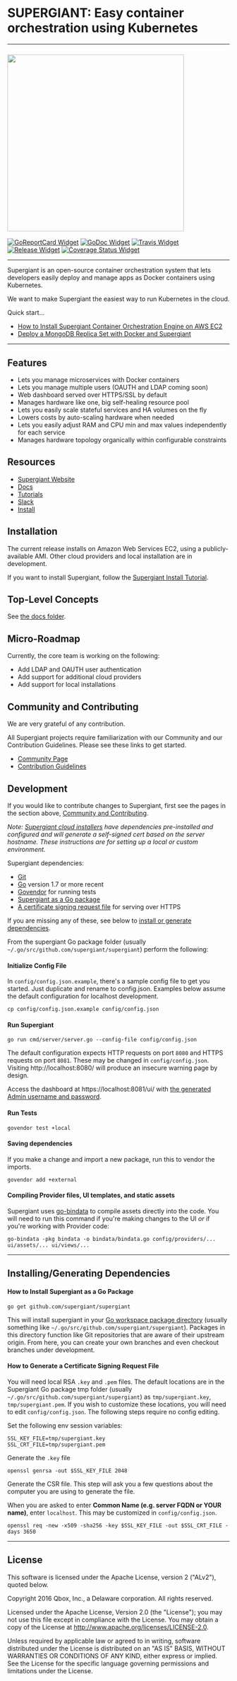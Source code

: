 SUPERGIANT: Easy container orchestration using Kubernetes
=========================================================

---

<!-- Links -->

[Kubernetes Source URL]: https://github.com/kubernetes/kubernetes
[Supergiant Website URL]: https://supergiant.io/
[Supergiant Docs URL]: https://supergiant.io/docs
[Supergiant Tutorials URL]: https://supergiant.io/tutorials
[Supergiant Slack URL]: https://supergiant.io/slack
[Supergiant Community URL]: https://supergiant.io/community
[Supergiant Contribution Guidelines URL]: http://supergiant.github.io/docs/community/contribution-guidelines.html
<!-- [Supergiant Swagger Docs URL]: http://swagger.supergiant.io/docs/ -->
[Tutorial AWS URL]: https://supergiant.io/blog/how-to-install-supergiant-container-orchestration-engine-on-aws-ec2?utm_source=github
[Tutorial MongoDB URL]: https://supergiant.io/blog/deploy-a-mongodb-replica-set-with-docker-and-supergiant?urm_source=github
[Community and Contributing Anchor]: #community-and-contributing
<!-- [Swagger URL]: http://swagger.io/ -->
[Git URL]: https://git-scm.com/
[Go URL]: https://golang.org/
[Go Remote Packages URL]: https://golang.org/doc/code.html#remote
[Supergiant Go Package Anchor]: #how-to-install-supergiant-as-a-go-package
[Generate CSR Anchor]: #how-to-generate-a-certificate-signing-request-file
[Create Admin User Anchor]: #create-an-admin-user
[Install Dependencies Anchor]: #installing-generating-dependencies

<!-- Badges -->

[GoReportCard Widget]: https://goreportcard.com/badge/github.com/supergiant/supergiant
[GoReportCard URL]: https://goreportcard.com/report/github.com/supergiant/supergiant
[GoDoc Widget]: https://godoc.org/github.com/supergiant/supergiant?status.svg
[GoDoc URL]: https://godoc.org/github.com/supergiant/supergiant
[Govendor URL]: https://github.com/kardianos/govendor
[Travis Widget]: https://travis-ci.org/supergiant/supergiant.svg?branch=master
[Travis URL]: https://travis-ci.org/supergiant/supergiant
[Release Widget]: https://img.shields.io/github/release/supergiant/supergiant.svg
[Release URL]: https://github.com/supergiant/supergiant/releases/latest
[Coverage Status]: https://coveralls.io/github/supergiant/supergiant?branch=master
[Coverage Status Widget]: https://coveralls.io/repos/github/supergiant/supergiant/badge.svg?branch=master
<!-- [Swagger API Widget]: http://online.swagger.io/validator?url=http://swagger.supergiant.io/api-docs -->
<!-- [Swagger URL]: http://swagger.supergiant.io/docs/ -->

### <img src="http://supergiant.io/img/logo_dark.svg" width="400">

[![GoReportCard Widget]][GoReportCard URL] [![GoDoc Widget]][GoDoc URL] [![Travis Widget]][Travis URL] [![Release Widget]][Release URL] [![Coverage Status Widget]][Coverage Status]

---


Supergiant is an open-source container orchestration system that lets developers
easily deploy and manage apps as Docker containers using Kubernetes.

We want to make Supergiant the easiest way to run Kubernetes in the cloud.

Quick start...

* [How to Install Supergiant Container Orchestration Engine on AWS EC2][Tutorial
AWS URL]
* [Deploy a MongoDB Replica Set with Docker and Supergiant][Tutorial MongoDB URL]

---

## Features

* Lets you manage microservices with Docker containers
* Lets you manage multiple users (OAUTH and LDAP coming soon)
* Web dashboard served over HTTPS/SSL by default
* Manages hardware like one, big self-healing resource pool
* Lets you easily scale stateful services and HA volumes on the fly
* Lowers costs by auto-scaling hardware when needed
* Lets you easily adjust RAM and CPU min and max values independently for each
service
* Manages hardware topology organically within configurable constraints


## Resources

* [Supergiant Website][Supergiant Website URL]
* [Docs](https://supergiant.io/docs)
* [Tutorials](https://supergiant.io/tutorials)
* [Slack](https://supergiant.io/slack)
* [Install][Tutorial AWS URL]


## Installation

The current release installs on Amazon Web Services EC2, using a
publicly-available AMI. Other cloud providers and local installation are in
development.

If you want to install Supergiant, follow the [Supergiant Install
Tutorial][Tutorial AWS URL].


## Top-Level Concepts

See [the docs folder](docs/v0/).

<!-- Supergiant makes use of the [Swagger API framework][Swagger URL] for documenting
all resources. See the full Supergiant API documentation for the full reference.

* [![Swagger API Widget] Supergiant Swagger API reference][Supergiant Swagger
Docs URL] -->


## Micro-Roadmap

Currently, the core team is working on the following:

* Add LDAP and OAUTH user authentication
* Add support for additional cloud providers
* Add support for local installations


## Community and Contributing

We are very grateful of any contribution.

All Supergiant projects require familiarization with our Community and our
Contribution Guidelines. Please see these links to get started.

* [Community Page][Supergiant Community URL]
* [Contribution Guidelines][Supergiant Contribution Guidelines URL]


## Development

If you would like to contribute changes to Supergiant, first see the pages in
the section above, [Community and Contributing][Community and Contributing Anchor].

_Note: [Supergiant cloud installers][Tutorial AWS URL] have dependencies
pre-installed and configured and will generate a self-signed cert based on the
server hostname. These instructions are for setting up a local or custom
environment._

Supergiant dependencies:

* [Git][Git URL]
* [Go][Go URL] version 1.7 or more recent
* [Govendor][Govendor URL] for running tests
* [Supergiant as a Go package][Supergiant Go Package Anchor]
* [A certificate signing request file][Generate CSR Anchor] for serving over
HTTPS

If you are missing any of these, see below to [install or generate
dependencies][Install Dependencies Anchor].

From the supergiant Go package folder (usually
`~/.go/src/github.com/supergiant/supergiant`) perform the following:

#### Initialize Config File

In `config/config.json.example`, there's a sample config file to get you
started. Just duplicate and rename to config.json. Examples below assume the
default configuration for localhost development.

```shell
cp config/config.json.example config/config.json
```

#### Run Supergiant

```shell
go run cmd/server/server.go --config-file config/config.json
```

The default configuration expects HTTP requests on port `8080` and HTTPS
requests on port `8081`. These may be changed in `config/config.json`. Visiting
http://localhost:8080/ will produce an insecure warning page by design.

Access the dashboard at https://localhost:8081/ui/ with [the generated Admin
username and password][Create Admin User Anchor].

#### Run Tests

```shell
govendor test +local
```

#### Saving dependencies

If you make a change and import a new package, run this to vendor the imports.

```shell
govendor add +external
```

#### Compiling Provider files, UI templates, and static assets

Supergiant uses [go-bindata](https://github.com/jteeuwen/go-bindata) to compile
assets directly into the code. You will need to run this command if you're
making changes to the UI _or_ if you're working with Provider code:

```shell
go-bindata -pkg bindata -o bindata/bindata.go config/providers/... ui/assets/... ui/views/...
```

---

## Installing/Generating Dependencies

#### How to Install Supergiant as a Go Package

```shell
go get github.com/supergiant/supergiant
```

This will install supergiant in your
[Go workspace package directory][Go Remote Packages URL] (usually something like
`~/.go/src/github.com/supergiant/supergiant`). Packages in this directory
function like Git repositories that are aware of their upstream origin. From
here, you can create your own branches and even checkout branches under
development.

#### How to Generate a Certificate Signing Request File

You will need local RSA `.key` and `.pem` files. The default locations are in
the Supergiant Go package tmp folder (usually
`~/.go/src/github.com/supergiant/supergiant`) as `tmp/supergiant.key`,
`tmp/supergiant.pem`. If you wish to customize these locations, you will need
to edit `config/config.json`. The following steps require no config editing.

Set the following env session variables:

```shell
SSL_KEY_FILE=tmp/supergiant.key
SSL_CRT_FILE=tmp/supergiant.pem
```

Generate the `.key` file

```shell
openssl genrsa -out $SSL_KEY_FILE 2048
```

Generate the CSR file. This step will ask you a few questions about the computer
you are using to generate the file.

When you are asked to enter **Common Name (e.g. server FQDN or YOUR name)**,
enter `localhost`. This may be customized in `config/config.json`.

```shell
openssl req -new -x509 -sha256 -key $SSL_KEY_FILE -out $SSL_CRT_FILE -days 3650
```

---

## License

This software is licensed under the Apache License, version 2 ("ALv2"), quoted below.

Copyright 2016 Qbox, Inc., a Delaware corporation. All rights reserved.

Licensed under the Apache License, Version 2.0 (the "License"); you may not
use this file except in compliance with the License. You may obtain a copy of
the License at http://www.apache.org/licenses/LICENSE-2.0.

Unless required by applicable law or agreed to in writing, software
distributed under the License is distributed on an "AS IS" BASIS, WITHOUT
WARRANTIES OR CONDITIONS OF ANY KIND, either express or implied. See the
License for the specific language governing permissions and limitations under
the License.
